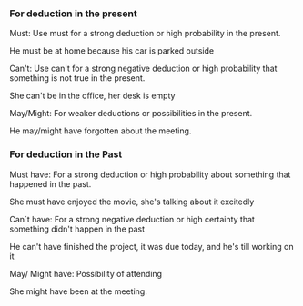 ### For deduction in the present

Must: Use must for a strong deduction or high probability in the present. 

He must be at home because his car is parked outside

Can't: Use can't for a strong negative deduction or high probability that something is not true in the present.

She can't be in the office, her desk is empty

May/Might: For weaker deductions or possibilities in the present. 

He may/might have forgotten about the meeting.

### For deduction in the Past

Must have: For a strong deduction or high probability about something that happened in the past.

She must have enjoyed the movie, she's talking about it excitedly

Can´t have: For a strong negative deduction or high certainty that something didn't happen in the past

He can't have finished the project, it was due today, and he's till working on it

May/ Might have: Possibility of attending

She might have been at the meeting.

